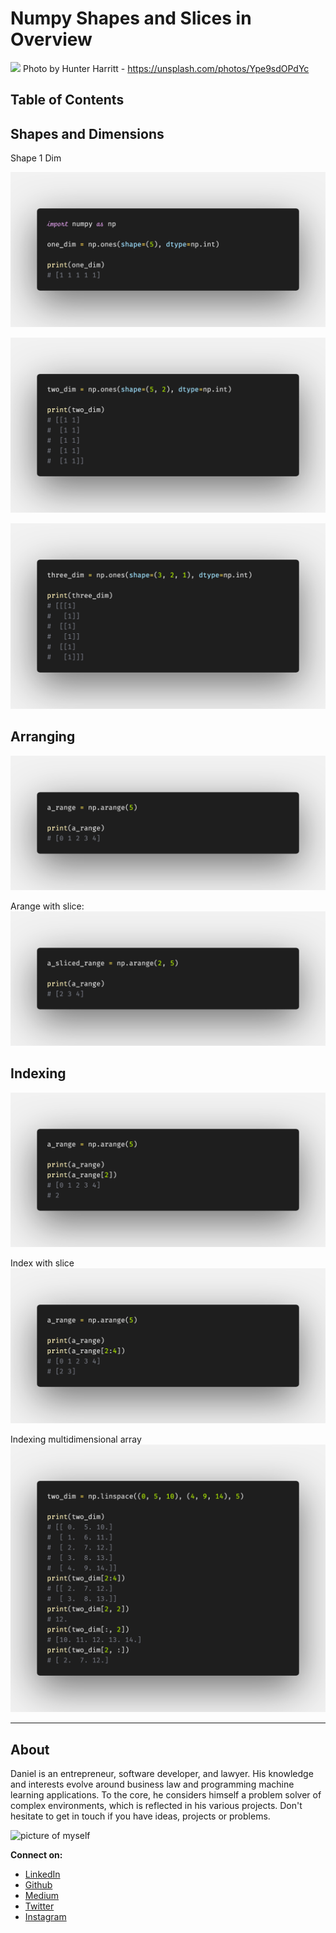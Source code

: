 # Numpy Shapes and Slices in Overview

[<img src="https://images.unsplash.com/photo-1501526029524-a8ea952b15be?ixlib=rb-1.2.1&ixid=eyJhcHBfaWQiOjEyMDd9&auto=format&fit=crop&w=2250&q=80">](
https://unsplash.com/photos/Ype9sdOPdYc)
Photo by Hunter Harritt - https://unsplash.com/photos/Ype9sdOPdYc


## Table of Contents

## Shapes and Dimensions

Shape 1 Dim

![code](../assets/1.png)

![code](../assets/2.png)

![code](../assets/3.png)

## Arranging

![code](../assets/4.png)

Arange with slice:
![code](../assets/5.png)

## Indexing

![code](../assets/6.png)

Index with slice
![code](../assets/7.png)

Indexing multidimensional array
![code](../assets/8.png)



---

## About

Daniel is an entrepreneur, software developer, and lawyer.
His knowledge and interests evolve around business law and programming machine learning applications.
To the core, he considers himself a problem solver of complex environments, which is reflected in his various projects.
Don't hesitate to get in touch if you have ideas, projects or problems.

![picture of myself](https://avatars2.githubusercontent.com/u/22077628?s=460&v=4)

**Connect on:**
- [LinkedIn](https://www.linkedin.com/in/createdd)
- [Github](https://github.com/Createdd)
- [Medium](https://medium.com/@createdd)
- [Twitter](https://twitter.com/_createdd)
- [Instagram](https://www.instagram.com/create.dd/)


<!-- Written by Daniel Deutsch -->